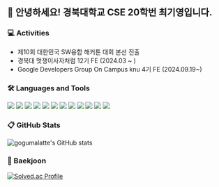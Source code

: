 👋 안녕하세요! 경북대학교 CSE 20학번 최기영입니다.
----------------
 ### 💻 Activities
* 제10회 대한민국 SW융합 해커톤 대회 본선 진출
* 경북대 멋쟁이사자처럼 12기 FE (2024.03 ~ )
* Google Developers Group On Campus knu 4기 FE (2024.09.19~)

### 🛠 Languages and Tools

<img src="https://img.shields.io/badge/c-A8B9CC?style=plastic&logo=c&logoColor=white"/> <img src="https://img.shields.io/badge/Figma-%23F24E1E.svg?style=plastic&logo=figma&logoColor=white"/> <img src="https://img.shields.io/badge/HTML5-E34F26?style=plastic&logo=HTML5&logoColor=white" /> <img src="https://img.shields.io/badge/CSS3-1572B6?style=plastic&logo=CSS3&logoColor=white"/> <img src="https://img.shields.io/badge/JavaScript-F7DF1E?style=plastic&logo=JavaScript&logoColor=white" /> <img src="https://img.shields.io/badge/TypeScript-%23007ACC.svg?style=plastic&logo=typescript&logoColor=white"/> <img src="https://img.shields.io/badge/React-61DAFB?style=plastic&logo=React&logoColor=white" /> <img src="https://img.shields.io/badge/Styled--Components-DB7093?style=plastic&logo=styled-components&logoColor=white"/> <img src="https://img.shields.io/badge/ChakraUi-319795?style=plastic&logo=chakraui&logoColor=white"> <img src="https://img.shields.io/badge/git-F05032?style=plastic&logo=git&logoColor=white"/> <img src="https://img.shields.io/badge/github-181717?style=plastic&logo=github&logoColor=white"/> <img src="https://img.shields.io/badge/Vercel-000000?style=plastic&logo=vercel&logoColor=white">

### 📋 GitHub Stats
![gogumalatte's GitHub stats](https://github-readme-stats.vercel.app/api?username=gogumalatte&include_all_commits=true&show_icons=true&theme=codeSTACKr&count_private=true)

### 🚩 Baekjoon

[![Solved.ac Profile](http://mazassumnida.wtf/api/v2/generate_badge?boj=rldud1237)](https://solved.ac/rldud1237/)
